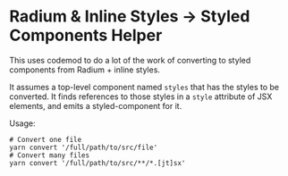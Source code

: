 # Radium & Inline Styles -> Styled Components Helper

This uses codemod to do a lot of the work of converting to styled components from Radium + inline styles.

It assumes a top-level component named `styles` that has the styles to be converted.  It finds references
to those styles in a `style` attribute of JSX elements, and emits a styled-component for it.

Usage:

    # Convert one file
    yarn convert '/full/path/to/src/file'
    # Convert many files
    yarn convert '/full/path/to/src/**/*.[jt]sx'

